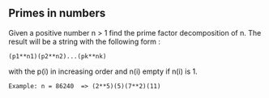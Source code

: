 ## Primes in numbers

Given a positive number n > 1 find the prime factor decomposition of n. The result will be a string with the following form :

    (p1**n1)(p2**n2)...(pk**nk)

with the p(i) in increasing order and n(i) empty if n(i) is 1.

    Example: n = 86240  => (2**5)(5)(7**2)(11)


